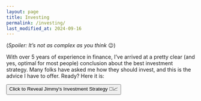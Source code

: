 ```yaml
---
layout: page
title: Investing
permalink: /investing/
last_modified_at: 2024-09-16
---
```


(*Spoiler: It’s not as complex as you think* 😉)

With over 5 years of experience in finance, I’ve arrived at a pretty clear (and yes, optimal for most people) conclusion about the best investment strategy. Many folks have asked me how they should invest, and this is the advice I have to offer. Ready? Here it is:

<div class="spoiler">
  <button onclick="toggleSpoiler()">Click to Reveal Jimmy's Investment Strategy 💼📈</button>
  <div id="secret" style="display: none;">
    <p>All you need is to invest in... wait for it... a <em>low-cost portfolio of stocks that tracks a broad market index</em> like <strong>VTI</strong> or <strong>VOO</strong>! 🎉</p> 
    
    <p>Yep, that’s the big secret. No exotic commodities, no chasing the latest crypto, just the good ol' boring stock market. Trust me, boring is exciting in the world of investing. 😎</p>


    <h4>FAQ:</h4>
    
    <p><strong>Q: How do I time the market perfectly? ⏰</strong><br>
    A: Easy! Grab a time machine, hit up some future stock prices, and voilà! 🚀 In reality? Nobody knows. So, uh, don't try. 😅</p>  

    <p><strong>Q: Should I invest in the next big meme stock? 📉🚀</strong><br>
    A: Only if you enjoy roller coasters and heartbreak 💔. Stick to the market index unless you’re craving chaos.</p>  

    <p><strong>Q: Can I get rich quick? 💸</strong><br>
    A: Sure, if you win the lottery 🎰. But otherwise, slow and steady wins the race (think tortoise, not rabbit 🐢🐇).</p>  

    <p><strong>Q: Do I need an MBA to understand investing? 🎓</strong><br>
    A: Nope. You just need to know how to read, click a few buttons, and not freak out when things get bumpy. 😅</p>  

    <p><strong>Q: How much should I invest? 💰</strong><br>
    A: As much as you can without selling your kidneys 😬. Start with what you have and let compound interest do its magic ✨. Oh, and ummm yeah, have <strong>3–6 months' worth</strong> of monthly expenses saved up—that’s money for emergencies, not for investing. 🚑</p>

    <p><strong>Q: Can I invest in something cooler? Like space stocks or dinosaur DNA? 🦖🪐</strong><br>
    A: Think about it, you're now an investor in all public U.S. companies—how cool is that? 😎 Unless it becomes possible to construct a Death Star, I’d stick to boring ol' index funds. They're cooler than you think!</p>

    <p><strong>Q: Should I invest in VTI or VOO? 🤔</strong><br>
    A: Ah, yes, the age-old debate on <a href="https://www.reddit.com/r/bogleheads/" target="_blank">r/Bogleheads</a> 💭. It’s like arguing whether pineapple belongs on pizza 🍍🍕—people get really passionate about it, but honestly, in the grand scheme of things, it doesn’t make much difference. Over the long term, you’ll likely see very similar performances, so just pick what you like and stick with it. Don’t stress too much—both are great choices!</p>

    <p><strong>Q: But VTI is just the index for the total U.S. market—what about the rest of the world? 🌍</strong><br>
    A: Fine, fine... if you want to capture the <em>whole</em> world, then invest in <strong>VT</strong> (Vanguard Total World Stock ETF). It’s like VTI but with a passport. 🌏✈️</p>

    <p><strong>Q: But aren’t I missing out on tax credits by just investing in VT? 🧐</strong><br>
    A: Alright, you’re making this more complicated than it needs to be 😅. But yes, if you want to go the extra mile, you can diversify <strong>VTI</strong> with <strong>VXUS</strong> (Vanguard Total International Stock ETF). My recommendation to invest in <strong>VTI</strong> still stands, though. It’s simple and gets the job done! 💪</p>

    <p>There’s a depth of literature and analyses 📚 that goes into why investing in a low-cost portfolio of stocks that tracks a market-capped index, especially ETFs like VTI or VOO, would be an optimal choice from both a game-theoretic and statistical perspective, but I may elucidate on those in future blog posts. Stay tuned! 🔍</p>


    <h4>Dictionary:</h4>

    <p><strong>Low-cost portfolio</strong> - Investments with low fees that don’t eat up your profits.</p>

    <p><strong>Stocks</strong> - Pieces of a company you can own, like pizza slices.</p>

    <p><strong>Index</strong> - A group of companies bundled together like a playlist.</p>

    <p><strong>Broad market index</strong> - An index that's generally meant to <em>represent</em> the whole stock market.</p>

    <p><strong>VTI</strong> - A fund that covers the whole U.S. stock market.</p>

    <p><strong>VOO</strong> - A fund that tracks the S&P 500, which covers the more or less 500 of the largest U.S. companies.</p>

    <p><strong>ETF</strong> - Exchange-traded fund, think of it as a basket of stocks or other assets you can trade like a single stock, giving you a diversified investment in one move.</p>

    <p><strong>Market-capped index</strong> - A list of companies ranked by their size, measured by their total market value (price per share times the number of shares). The bigger the company, the more weight it has in the index</p>

  </div>
</div>

<script>
function toggleSpoiler() {
  var secret = document.getElementById("secret");
  if (secret.style.display === "none") {
    secret.style.display = "block";
  } else {
    secret.style.display = "none";
  }
}
</script>
